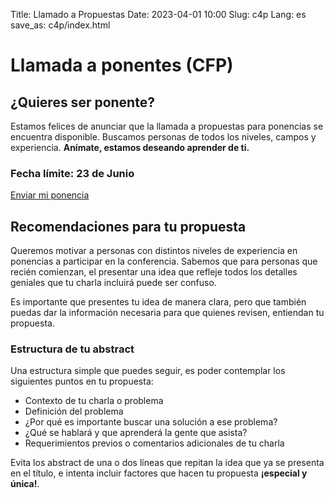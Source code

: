 Title: Llamado a Propuestas
Date: 2023-04-01 10:00
Slug: c4p
Lang: es
save_as: c4p/index.html

# Llamada a ponentes (CFP)

## ¿Quieres ser ponente?

Estamos felices de anunciar que la llamada a propuestas para ponencias se encuentra disponible.
Buscamos personas de todos los niveles, campos y experiencia.
**Anímate, estamos deseando aprender de ti.**

<div class="center important-title">
  <h3><i class="fa-solid fa-bell"></i> Fecha límite: 23 de Junio</h3>
</div>
<div class="center-buttons">
  <a href="https://charlas.2023.es.pycon.org" class="button">Enviar mi ponencia</a>
</div>

## Recomendaciones para tu propuesta

Queremos motivar a personas con distintos niveles de experiencia en ponencias
a participar en la conferencia. Sabemos que para personas que recién comienzan,
el presentar una idea que refleje todos los detalles geniales que tu charla
incluirá puede ser confuso.

Es importante que presentes tu idea de manera clara, pero que también puedas
dar la información necesaria para que quienes revisen, entiendan tu propuesta.

### Estructura de tu abstract

Una estructura simple que puedes seguir, es poder contemplar los siguientes
puntos en tu propuesta:

* Contexto de tu charla o problema
* Definición del problema
* ¿Por qué es importante buscar una solución a ese problema?
* ¿Qué se hablará y que aprenderá la gente que asista?
* Requerimientos previos o comentarios adicionales de tu charla

Evita los abstract de una o dos líneas que repitan la idea que ya se presenta
en el título, e intenta incluir factores que hacen tu propuesta
**¡especial y única!**.

